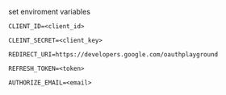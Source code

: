set enviroment variables 

    CLIENT_ID=<client_id>
    
    CLEINT_SECRET=<client_key>
    
    REDIRECT_URI=https://developers.google.com/oauthplayground
    
    REFRESH_TOKEN=<token>
    
    AUTHORIZE_EMAIL=<email>

    

